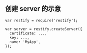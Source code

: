 ## 创建 server 的示意

	var restify = require('restify');

	var server = restify.createServer({
	  certificate: ...,
	  key: ...,
	  name: 'MyApp',
	});
	
